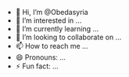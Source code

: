 - 👋 Hi, I’m @Obedasyria
- 👀 I’m interested in ...
- 🌱 I’m currently learning ...
- 💞️ I’m looking to collaborate on ...
- 📫 How to reach me ...
- 😄 Pronouns: ...
- ⚡ Fun fact: ...

<!---
Obedasyria/Obedasyria is a ✨ special ✨ repository because its `README.md` (this file) appears on your GitHub profile.
You can click the Preview link to take a look at your changes.
--->
